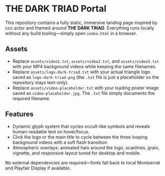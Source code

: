 # THE DARK TRIAD Portal

This repository contains a fully static, immersive landing page inspired by ccc.actor and themed around **THE DARK TRIAD**. Everything runs locally without any build tooling—simply open `index.html` in a browser.

## Assets

- Replace `assets/video1.txt`, `assets/video2.txt`, and `assets/video3.txt` with your MP4 background videos while keeping the same filenames.
- Replace `assets/logo-dark-triad.txt` with your actual triangle logo saved as `logo-dark-triad.png` (the `.txt` file is just a placeholder so the repository stays text-only).
- Replace `assets/video-placeholder.txt` with your loading poster image saved as `video-placeholder.jpg`. The `.txt` file simply
  documents the required filename.

## Features

- Dynamic glyph system that cycles occult-like symbols and reveals human-readable text on hover/focus.
- Click the logo or the main title to cycle between the three looping background videos with a soft flash transition.
- Atmospheric overlays: animated halo around the logo, scanlines, grain, vignette, and responsive layout tuned for desktop and mobile.

No external dependencies are required—fonts fall back to local Montserrat and Playfair Display if available.
